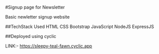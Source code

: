 #Signup page for Newsletter

Basic newletter signup website

##TechStack Used
HTML
CSS
Bootstrap
JavaScript
NodeJS
ExpressJS

##Deployed using cyclic

LINK:- https://sleepy-teal-fawn.cyclic.app
